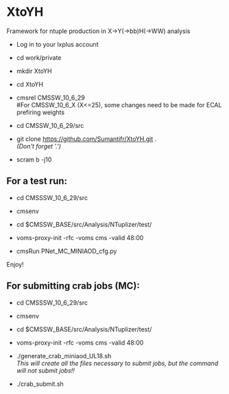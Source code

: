 # XtoYH

Framework for ntuple production in X->Y(->bb)H(->WW) analysis

- Log in to your lxplus account

- cd work/private

- mkdir XtoYH

- cd XtoYH

- cmsrel CMSSW_10_6_29 <br/>
#For CMSSW_10_6_X (X<=25), some changes need to be made for ECAL prefiring weights

- cd CMSSW_10_6_29/src

- git clone https://github.com/Sumantifr/XtoYH.git . <br/>
  *(Don't forget '.')*

- scram b -j10 

## For a test run: 

- cd CMSSSW_10_6_29/src

- cmsenv

- cd $CMSSW_BASE/src/Analysis/NTuplizer/test/

- voms-proxy-init -rfc -voms cms -valid 48:00

- cmsRun PNet_MC_MINIAOD_cfg.py

Enjoy!

## For submitting crab jobs (MC):

- cd CMSSSW_10_6_29/src

- cmsenv

- cd $CMSSW_BASE/src/Analysis/NTuplizer/test/

- voms-proxy-init -rfc -voms cms -valid 48:00

- ./generate_crab_miniaod_UL18.sh <br/>
  *This will create all the files necessary to submit jobs, but the command will not submit jobs!!*

- ./crab_submit.sh
